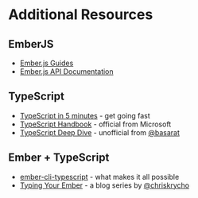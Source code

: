 # Additional Resources

## EmberJS
- [Ember.js Guides](https://guides.emberjs.com)
- [Ember.js API Documentation](https://emberjs.com/api/ember/release)

## TypeScript
- [TypeScript in 5 minutes](https://www.typescriptlang.org/docs/handbook/typescript-in-5-minutes.html) - get going fast
- [TypeScript Handbook](https://www.typescriptlang.org/docs/handbook/basic-types.html) - official from Microsoft
- [TypeScript Deep Dive](https://basarat.gitbooks.io/typescript/) - unofficial from [@basarat](http://basarat.com)

## Ember + TypeScript
- [ember-cli-typescript](https://github.com/typed-ember/ember-cli-typescript/blob/master/README.md) - what makes it all possible
- [Typing Your Ember](https://www.chriskrycho.com/typing-your-ember.html) - a blog series by [@chriskrycho](https://www.chriskrycho.com/about.html)

